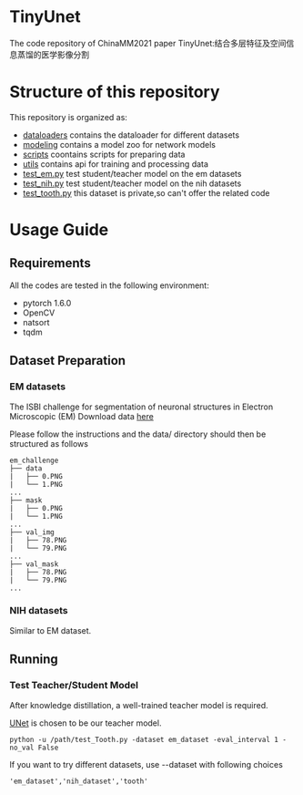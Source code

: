 # TinyUnet
The code repository of ChinaMM2021 paper TinyUnet:结合多层特征及空间信息蒸馏的医学影像分割


# Structure of this repository
This repository is organized as:

- [dataloaders](/datasets/) contains the dataloader for different datasets
- [modeling](/networks/) contains a model zoo for network models
- [scripts](/networks/) coontains scripts for preparing data
- [utils](/networks/) contains api for training and processing data
- [test_em.py](/test_em.py) test student/teacher model on  the em datasets
- [test_nih.py](/test_nih.py) test student/teacher model on  the nih datasets
- [test_tooth.py](/test_tooth.py) this dataset is private,so can't offer the related code
# Usage Guide

## Requirements

 All the codes are tested in the following environment:

- pytorch 1.6.0
- OpenCV
- natsort
- tqdm

## Dataset Preparation

### EM datasets
The ISBI challenge for segmentation of neuronal structures in Electron Microscopic (EM)
Download data [here](https://journals.plos.org/plosbiology/article?id=10.1371/journal.pbio.1000502)

Please follow the instructions and the data/ directory should then be structured as follows
```
em_challenge
├── data
|   ├── 0.PNG
|   └── 1.PNG
...
├── mask
|   ├── 0.PNG
|   └── 1.PNG
...
├── val_img
|   ├── 78.PNG
|   └── 79.PNG
...
├── val_mask
|   ├── 78.PNG
|   └── 79.PNG
...
```

### NIH datasets
Similar to EM dataset.

## Running
### Test Teacher/Student Model
After knowledge distillation, a well-trained teacher model is required.

[UNet](https://github.com/nizhenliang/RAUNet) is chosen to be our teacher model.

```
python -u /path/test_Tooth.py -dataset em_dataset -eval_interval 1 -no_val False
```
If you want to try different datasets, use --dataset with following choices
```
'em_dataset','nih_dataset','tooth'
```

